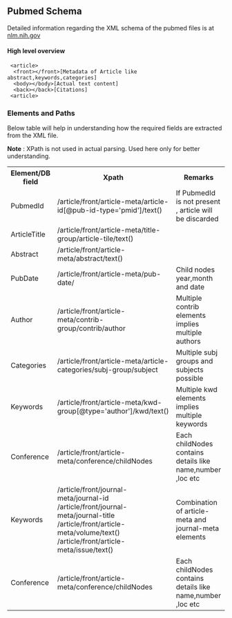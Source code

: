Pubmed Schema
----------------------
Detailed information regarding the XML schema of the pubmed files is at [nlm.nih.gov][schema]

#### High level overview

     <article>
      <front></front>[Metadata of Article like abstract,keywords,categories]
      <body></body>[Actual text content]
      <back></back>[Citations]
     <article>

### Elements and Paths

Below table will help in understanding how the required fields are extracted from the XML file.

**Note** : XPath is not used in actual parsing. Used here only for better understanding.

<table>
<tr>
<th>Element/DB field</th>
<th>Xpath</th>
<th>Remarks</th>
</tr>
<tr>
<td>PubmedId</td>
<td>/article/front/article-meta/article-id[@pub-id-type='pmid']/text()</td>
<td>If PubmedId is not present , article will be discarded</td>
</tr>
<tr>
<td>ArticleTitle</td>
<td>/article/front/article-meta/title-group/article-tile/text()</td>
<td></td>
</tr>
<tr>
<td>Abstract</td>
<td>/article/front/article-meta/abstract/text()</td>
<td></td>
<tr>
<td>PubDate</td>
<td>/article/front/article-meta/pub-date/</td>
<td>Child nodes year,month and date</td>
</tr>
<tr>
<td>Author</td>
<td>/article/front/article-meta/contrib-group/contrib/author</td>
<td>Multiple contrib elements implies multiple authors</td>
</tr>
<tr>
<td>Categories</td>
<td>/article/front/article-meta/article-categories/subj-group/subject</td>
<td>Multiple subj groups and subjects possible </td>
</tr>
<tr>
<td>Keywords</td>
<td>/article/front/article-meta/kwd-group[@type='author']/kwd/text()</td>
<td>Multiple kwd elements implies multiple keywords</td>
</tr>
<tr>
<td>Conference</td>
<td>/article/front/article-meta/conference/childNodes</td>
<td>Each childNodes contains details like name,number ,loc etc</td>
</tr>
<tr>
<td>Keywords</td>
<td>
/article/front/journal-meta/journal-id<br>
/article/front/journal-meta/journal-title<br>
/article/front/article-meta/volume/text()<br>
/article/front/article-meta/issue/text()
</td>
<td> Combination of article-meta and journal-meta elements </td>
</tr>
<tr>
<td>Conference</td>
<td>/article/front/article-meta/conference/childNodes</td>
<td>Each childNodes contains details like name,number ,loc etc</td>
</tr>

</table>


[schema]:http://dtd.nlm.nih.gov/archiving/tag-library/3.0/
